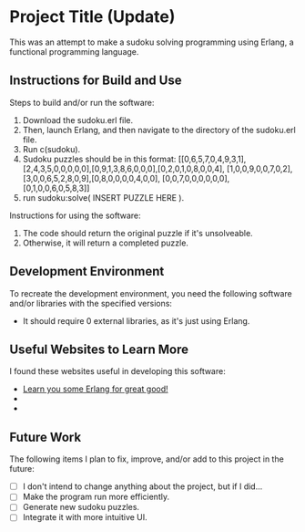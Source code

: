 # Project Title (Update)

This was an attempt to make a sudoku solving programming using Erlang, a functional programming language.


## Instructions for Build and Use

Steps to build and/or run the software:

1. Download the sudoku.erl file.
2. Then, launch Erlang, and then navigate to the directory of the sudoku.erl file.
3. Run c(sudoku).
4. Sudoku puzzles should be in this format: [[0,6,5,7,0,4,9,3,1], [2,4,3,5,0,0,0,0,0],[0,9,1,3,8,6,0,0,0],[0,2,0,1,0,8,0,0,4], [1,0,0,9,0,0,7,0,2], [3,0,0,6,5,2,8,0,9],[0,8,0,0,0,0,4,0,0], [0,0,7,0,0,0,0,0,0], [0,1,0,0,6,0,5,8,3]]
5. run sudoku:solve( INSERT PUZZLE HERE ).

Instructions for using the software:

1. The code should return the original puzzle if it's unsolveable.
2. Otherwise, it will return a completed puzzle.

## Development Environment 

To recreate the development environment, you need the following software and/or libraries with the specified versions:

* It should require 0 external libraries, as it's just using Erlang.

## Useful Websites to Learn More

I found these websites useful in developing this software:

* [Learn you some Erlang for great good!](https://learnyousomeerlang.com/contents)
*
*

## Future Work

The following items I plan to fix, improve, and/or add to this project in the future:

* [ ] I don't intend to change anything about the project, but if I did...
* [ ] Make the program run more efficiently.
* [ ] Generate new sudoku puzzles.
* [ ] Integrate it with more intuitive UI.
